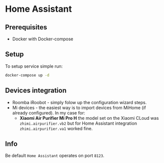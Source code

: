 # Home Assistant


## Prerequisites
- Docker with Docker-compose

## Setup
To setup service simple run:
```bash
docker-compose up -d
```


## Devices integration
- Roomba iRoobot - simply folow up the configuration wizard steps.
- Mi devices - the easiest way is to import devices from MiHome (if already configured). In my case for:
  - **Xiaomi Air Purifier Mi Pro H** the model set on the Xiaomi CLoud was `zhimi.airpurifier.vb2` but for Home Assistant integration `zhimi.airpurifier.va1` worked fine.

## Info

Be default `Home Assistant` operates on port `8123`.

